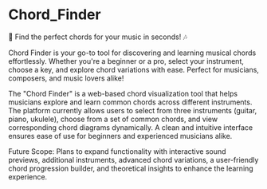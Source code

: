 # Chord_Finder
🎵 Find the perfect chords for your music in seconds! 🎶

Chord Finder is your go-to tool for discovering and learning musical chords effortlessly. Whether you're a beginner or a pro, select your instrument, choose a key, and explore chord variations with ease. Perfect for musicians, composers, and music lovers alike!

The "Chord Finder" is a web-based chord visualization tool that helps musicians explore and learn common chords across different instruments. The platform currently allows users to select from three instruments (guitar, piano, ukulele), choose from a set of common chords, and view corresponding chord diagrams dynamically. A clean and intuitive interface ensures ease of use for beginners and experienced musicians alike.

Future Scope: Plans to expand functionality with interactive sound previews, additional instruments, advanced chord variations, a user-friendly chord progression builder, and theoretical insights to enhance the learning experience.
